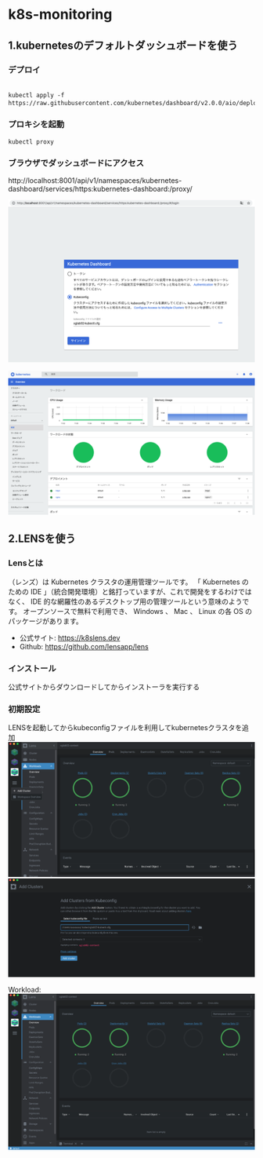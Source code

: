 # k8s-monitoring

## 1.kubernetesのデフォルトダッシュボードを使う

### デプロイ
```

kubectl apply -f https://raw.githubusercontent.com/kubernetes/dashboard/v2.0.0/aio/deploy/recommended.yaml
```
### プロキシを起動
```
kubectl proxy
```
### ブラウザでダッシュボードにアクセス
http://localhost:8001/api/v1/namespaces/kubernetes-dashboard/services/https:kubernetes-dashboard:/proxy/ 

![ダッシュボードサインイン](./images/kubernetes_dashboard_signin.png)

![ダッシュボード](./images/kubernetes_dashboard.png)

## 2.LENSを使う

### Lensとは
 （レンズ）は Kubernetes クラスタの運用管理ツールです。 「 Kubernetes のための IDE 」（統合開発環境）と銘打っていますが、これで開発をするわけではなく、 IDE 的な網羅性のあるデスクトップ用の管理ツールという意味のようです。
オープンソースで無料で利用でき、 Windows 、 Mac 、 Linux の各 OS のパッケージがあります。

* 公式サイト: https://k8slens.dev
* Github: https://github.com/lensapp/lens
### インストール

公式サイトからダウンロードしてからインストーラを実行する

### 初期設定

LENSを起動してからkubeconfigファイルを利用してkubernetesクラスタを追加
![LENS_add_cluster.png](./images/LENS_add_cluster.png)
![LENS_add_cluster_kubeconfig](./images/LENS_add_cluster_kubeconfig.png)

Workload:
![LENS_add_cluster_dashboard1.png](./images/LENS_add_cluster_dashboard1.png)


